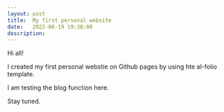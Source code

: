 ```yaml
---
layout: post
title:  My first personal website
date:   2022-06-19 19:38:00
description: 
---
```


Hi all!

I created my first personal webstie on Github pages by using hte al-folio template. 

I am testing the blog function here.

Stay tuned.
